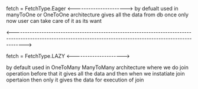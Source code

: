 fetch = FetchType.Eager
<---------------------->
by defualt used in manyToOne or OneToOne architecture 
gives all the data from db once only now user can take care of it as its want 

<----------------------------------------------------------------------------------------------------------------------------------------------------------------->

fetch = FetchType.LAZY
<--------------------->

by default used in OneToMany ManyToMany architecture
where we do join operation before that it gives all the data and then when we instatiate join opertaion then only it gives the data
for execution of join

